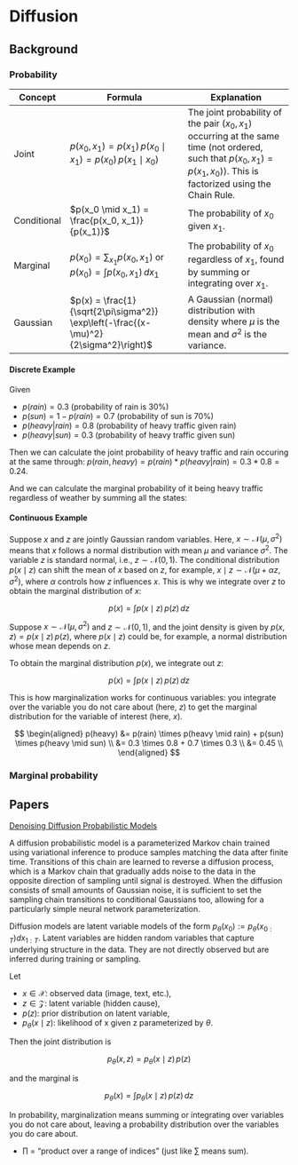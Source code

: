 # Diffusion

## Background

### Probability
| Concept | Formula | Explanation |
|---|---|---|
| Joint | $p(x_0, x_1) = p(x_1)\,p(x_0 \mid x_1) = p(x_0)\,p(x_1 \mid x_0)$ | The joint probability of the pair $(x_0, x_1)$ occurring at the same time (not ordered, such that $p(x_0, x_1) = p(x_1, x_0)$). This is factorized using the Chain Rule. |
| Conditional | $p(x_0 \mid x_1) = \frac{p(x_0, x_1)}{p(x_1)}$ | The probability of $x_0$ given $x_1$. |
| Marginal | $p(x_0) = \sum_{x_1} p(x_0, x_1)$ or $p(x_0) = \int p(x_0, x_1)\,dx_1$ | The probability of $x_0$ regardless of $x_1$, found by summing or integrating over $x_1$. |
| Gaussian | $p(x) = \frac{1}{\sqrt{2\pi\sigma^2}} \exp\left(-\frac{(x-\mu)^2}{2\sigma^2}\right)$ | A Gaussian (normal) distribution with density where $\mu$ is the mean and $\sigma^2$ is the variance. |

#### Discrete Example
Given 
* $p(rain) = 0.3$ (probability of rain is 30%)
* $p(sun) = 1 - p(rain) = 0.7$ (probability of sun is 70%)
* $p(heavy | rain) = 0.8$ (probability of heavy traffic given rain)
* $p(heavy | sun) = 0.3$ (probability of heavy traffic given sun)

Then we can calculate the joint probability of heavy traffic and rain occuring at the same through:
$p(rain, heavy) = p(rain) * p(heavy | rain) = 0.3 * 0.8 = 0.24$.

And we can calculate the marginal probability of it being heavy traffic regardless of weather by summing all the states:

#### Continuous Example

Suppose $x$ and $z$ are jointly Gaussian random variables. Here, $x \sim \mathcal{N}(\mu, \sigma^2)$ means that $x$ follows a normal distribution with mean $\mu$ and variance $\sigma^2$. The variable $z$ is standard normal, i.e., $z \sim \mathcal{N}(0, 1)$. The conditional distribution $p(x \mid z)$ can shift the mean of $x$ based on $z$, for example, $x \mid z \sim \mathcal{N}(\mu + \alpha z, \sigma^2)$, where $\alpha$ controls how $z$ influences $x$. This is why we integrate over $z$ to obtain the marginal distribution of $x$: 

$$
p(x) = \int p(x \mid z)\, p(z)\, dz
$$


Suppose $x \sim \mathcal{N}(\mu, \sigma^2)$ and $z \sim \mathcal{N}(0, 1)$, and the joint density is given by $p(x, z) = p(x \mid z)\, p(z)$, where $p(x \mid z)$ could be, for example, a normal distribution whose mean depends on $z$.

To obtain the marginal distribution $p(x)$, we integrate out $z$:

$$
p(x) = \int p(x \mid z)\, p(z)\, dz
$$

This is how marginalization works for continuous variables: you integrate over the variable you do not care about (here, $z$) to get the marginal distribution for the variable of interest (here, $x$).




$$
\begin{aligned}
p(heavy) 
&= p(rain) \times p(heavy \mid rain) + p(sun) \times p(heavy \mid sun) \\
&= 0.3 \times 0.8 + 0.7 \times 0.3 \\
&= 0.45 \\
\end{aligned}
$$





### Marginal probability










## Papers
[Denoising Diffusion Probabilistic Models](https://arxiv.org/pdf/2006.11239)

A diffusion probabilistic model is a parameterized Markov chain trained using
variational inference to produce samples matching the data after finite time. Transitions of this chain are learned to reverse a diffusion process, which is a Markov chain that gradually adds noise to the data in the opposite direction of sampling until signal is destroyed. When the diffusion consists of small amounts of Gaussian noise, it is sufficient to set the sampling chain transitions to conditional Gaussians too, allowing for a particularly simple neural network parameterization.


Diffusion models are latent variable models of the form $p_\theta(x_0) := p_\theta(x_{0:T}) dx_{1:T}$. Latent variables are hidden random variables that capture underlying structure in the data. They are not directly observed but are inferred during training or sampling. 

Let
* $x \in \mathcal{X}$: observed data (image, text, etc.),
* $z \in \mathcal{Z}$: latent variable (hidden cause),
* $p(z)$: prior distribution on latent variable,
* $p_\theta(x \mid z)$: likelihood of x given z parameterized by $\theta$.

Then the joint distribution is

```math
p_\theta(x, z) = p_\theta(x \mid z) \, p(z)
```

and the marginal is

```math
p_\theta(x) = \int p_\theta(x \mid z) \, p(z) \, dz
```


In probability, marginalization means summing or integrating over variables you do not care about, leaving a probability distribution over the variables you do care about.





* $\prod$ = “product over a range of indices” (just like $\sum$ means sum).


